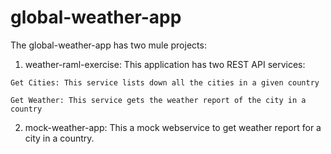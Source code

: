 # global-weather-app

The global-weather-app has two mule projects:
1) weather-raml-exercise: This application has two REST API services:
```
Get Cities: This service lists down all the cities in a given country

Get Weather: This service gets the weather report of the city in a country
```
2) mock-weather-app: This a mock webservice to get weather report for a city in a country.
